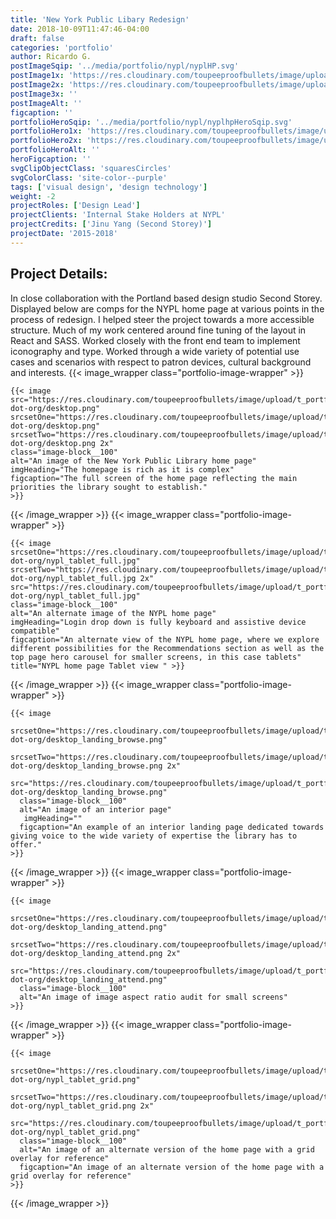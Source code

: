 ```yaml
---
title: 'New York Public Libary Redesign'
date: 2018-10-09T11:47:46-04:00
draft: false
categories: 'portfolio'
author: Ricardo G.
postImageSqip: '../media/portfolio/nypl/nyplHP.svg'
postImage1x: 'https://res.cloudinary.com/toupeeproofbullets/image/upload/t_hp_portfolio/v1548722310/nypl-dot-org/desktop.png'
postImage2x: 'https://res.cloudinary.com/toupeeproofbullets/image/upload/t_hp_portfolio_2x/v1548722310/nypl-dot-org/desktop.png'
postImage3x: ''
postImageAlt: ''
figcaption: ''
portfolioHeroSqip: '../media/portfolio/nypl/nyplhpHeroSqip.svg'
portfolioHero1x: 'https://res.cloudinary.com/toupeeproofbullets/image/upload/t_portfolio_hero_16_9/v1548722310/nypl-dot-org/desktop.png'
portfolioHero2x: 'https://res.cloudinary.com/toupeeproofbullets/image/upload/t_portfolio_hero_2x/v1548722310/nypl-dot-org/desktop.png'
portfolioHeroAlt: ''
heroFigcaption: ''
svgClipObjectClass: 'squaresCircles'
svgColorClass: 'site-color--purple'
tags: ['visual design', 'design technology']
weight: -2
projectRoles: ['Design Lead']
projectClients: 'Internal Stake Holders at NYPL'
projectCredits: ['Jinu Yang (Second Storey)']
projectDate: '2015-2018'
---
```

## Project Details:
In close collaboration with the Portland based design studio Second Storey. Displayed below are comps for the NYPL home page at various points in the process of redesign. I helped steer the project towards a more accessible structure. Much of my work centered around fine tuning of the layout in React and SASS. Worked closely with the front end team to implement iconography and type. Worked through a wide variety of potential use cases and scenarios with respect to patron devices, cultural background and interests.
{{< image_wrapper class="portfolio-image-wrapper" >}}

    {{< image
    src="https://res.cloudinary.com/toupeeproofbullets/image/upload/t_portfolio_full/v1548722310/nypl-dot-org/desktop.png"
    srcsetOne="https://res.cloudinary.com/toupeeproofbullets/image/upload/t_portfolio_full/v1548722310/nypl-dot-org/desktop.png"
    srcsetTwo="https://res.cloudinary.com/toupeeproofbullets/image/upload/t_portfolio_full_size_2x/v1548722310/nypl-dot-org/desktop.png 2x"
    class="image-block__100"
    alt="An image of the New York Public Library home page"
    imgHeading="The homepage is rich as it is complex"
    figcaption="The full screen of the home page reflecting the main priorities the library sought to establish."
    >}}

{{< /image_wrapper >}}
{{< image_wrapper class="portfolio-image-wrapper" >}}

    {{< image
    srcsetOne="https://res.cloudinary.com/toupeeproofbullets/image/upload/t_portfolio_hero_16_9/v1548722296/nypl-dot-org/nypl_tablet_full.jpg"
    srcsetTwo="https://res.cloudinary.com/toupeeproofbullets/image/upload/t_portfolio_hero_2x/v1548722296/nypl-dot-org/nypl_tablet_full.jpg 2x"
    src="https://res.cloudinary.com/toupeeproofbullets/image/upload/t_portfolio_hero_16_9/v1548722296/nypl-dot-org/nypl_tablet_full.jpg"
    class="image-block__100"
    alt="An alternate image of the NYPL home page"
    imgHeading="Login drop down is fully keyboard and assistive device compatible"
    figcaption="An alternate view of the NYPL home page, where we explore different possibilities for the Recommendations section as well as the top page hero carousel for smaller screens, in this case tablets" title="NYPL home page Tablet view " >}}

{{< /image_wrapper >}}
{{< image_wrapper class="portfolio-image-wrapper" >}}

    {{< image
      srcsetOne="https://res.cloudinary.com/toupeeproofbullets/image/upload/t_portfolio_full/v1548722313/nypl-dot-org/desktop_landing_browse.png"
      srcsetTwo="https://res.cloudinary.com/toupeeproofbullets/image/upload/t_portfolio_full_size_2x/v1548722313/nypl-dot-org/desktop_landing_browse.png 2x"
      src="https://res.cloudinary.com/toupeeproofbullets/image/upload/t_portfolio_full/v1548722313/nypl-dot-org/desktop_landing_browse.png"
      class="image-block__100"
      alt="An image of an interior page"
       imgHeading=""
      figcaption="An example of an interior landing page dedicated towards giving voice to the wide variety of expertise the library has to offer."
    >}}

{{< /image_wrapper >}}
{{< image_wrapper class="portfolio-image-wrapper" >}}

    {{< image
      srcsetOne="https://res.cloudinary.com/toupeeproofbullets/image/upload/t_portfolio_full/v1549840263/nypl-dot-org/desktop_landing_attend.png"
      srcsetTwo="https://res.cloudinary.com/toupeeproofbullets/image/upload/t_portfolio_full_size_2x/v1549840263/nypl-dot-org/desktop_landing_attend.png 2x"
      src="https://res.cloudinary.com/toupeeproofbullets/image/upload/t_portfolio_full/v1549840263/nypl-dot-org/desktop_landing_attend.png"
      class="image-block__100"
      alt="An image of image aspect ratio audit for small screens"
    >}}

{{< /image_wrapper >}}
{{< image_wrapper class="portfolio-image-wrapper" >}}
    
    {{< image
      srcsetOne="https://res.cloudinary.com/toupeeproofbullets/image/upload/t_portfolio_full/v1548722309/nypl-dot-org/nypl_tablet_grid.png"
      srcsetTwo="https://res.cloudinary.com/toupeeproofbullets/image/upload/t_portfolio_full_size_2x/v1548722309/nypl-dot-org/nypl_tablet_grid.png 2x"
      src="https://res.cloudinary.com/toupeeproofbullets/image/upload/t_portfolio_full/v1548722309/nypl-dot-org/nypl_tablet_grid.png"
      class="image-block__100"
      alt="An image of an alternate version of the home page with a grid overlay for reference"
      figcaption="An image of an alternate version of the home page with a grid overlay for reference"
    >}}

{{< /image_wrapper >}}
